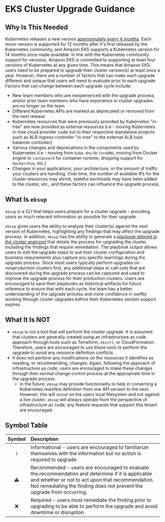 # EKS Cluster Upgrade Guidance

## Why Is This Needed

Kubernetes releases a new version [approximately every 4 months](https://kubernetes.io/releases/release/). Each minor version is supported for 12 months after it's first released by the Kubernetes community, and Amazon EKS supports a Kubernetes version for 14 months once made available. In line with the Kubernetes community support for versions, Amazon EKS is committed to supporting at least four versions of Kubernetes at any given time. This means that Amazon EKS users need to be prepared to upgrade their cluster version(s) at least once a year. However, there are a number of factors that can make each upgrade different and unique that users will need to evaluate prior to each upgrade. Factors that can change between each upgrade cycle include:

- New team members who are inexperienced with the upgrade process, and/or prior team members who have experience in cluster upgrades are no longer on the team
- Different Kubernetes APIs are marked as deprecated or removed from the next release
- Kubernetes resources that were previously provided by Kubernetes "in-tree" are now provided as external resources (i.e - moving Kubernetes in-tree cloud provider code out to their respective standalone projects such as ALB ingress controller "in-tree" to the external ALB load balancer controller)
- Various changes and deprecations in the components used by Kubernetes (i.e - moving from `kube-dns` to `CoreDNS`, moving from Docker engine to `containerd` for container runtime, dropping support for `dockershim`, etc.)
- Changes in your applications, your architecture, or the amount of traffic your clusters are handling. Over time, the number of available IPs for the cluster resources may shrink, stateful workloads may have been added to the cluster, etc., and these factors can influence the upgrade process.

## What Is `eksup`

`eksup` is a CLI that helps users prepare for a cluster upgrade - providing users as much relevant information as possible for their upgrade.

`eksup` gives users the ability to analyze their cluster(s) against the next version of Kubernetes, highlighting any findings that may affect the upgrade process. In addition, `eksup` has the ability to generate a [playbook tailored to the cluster analyzed](https://github.com/clowdhaus/eksup/blob/main/examples/test-mixed_v1.24_upgrade.md) that details the process for upgrading the cluster, including the findings that require remediation. The playbook output allows users to edit the upgrade steps to suit their cluster configuration and business requirements plus capture any specific learnings during the upgrade process. Since most users typically perform upgrades on nonproduction clusters first, any additional steps or call-outs that are discovered during the upgrade process can be captured and used to improve the upgrade process for their production clusters. Users are encouraged to save their playbooks as historical artifacts for future reference to ensure that with each cycle, the team has a better understanding of the upgrade process and more confidence in swiftly working through cluster upgrades before their Kubernetes version support expires.

## What It Is NOT

- `eksup` is not a tool that will perform the cluster upgrade. It is assumed that clusters are generally created using an infrastructure as code approach through tools such as Terraform, `eksctl`, or CloudFormation. Therefore, users are encouraged to use those tools to perform the upgrade to avoid any resource definition conflicts.
- It does not perform any modifications on the resources it identifies as needing, or recommending, changes. Again, following the approach of infrastructure as code, users are encouraged to make these changes through their normal change control process at the appropriate time in the upgrade process.
  - In the future, `eksup` may provide functionality to help in converting a Kubernetes manifest definition from one API version to the next. However, this will occur on the users local filesystem and not against a live cluster. `eksup` will always operate from the perspective of infrastructure as code; any feature requests that support this tenant are encouraged.

## Symbol Table

| Symbol | Description |
| :----: | :---------- |
| ℹ️     | Informational - users are encouraged to familiarize themselves with the information but no action is required to upgrade  |
| ⚠️     | Recommended - users are encouraged to evaluate the recommendation and determine if it is applicable and whether or not to act upon that recommendation. Not remediating the finding does not prevent the upgrade from occurring. |
| ❌     | Required - users must remediate the finding prior to upgrading to be able to perform the upgrade and avoid downtime or disruption |
